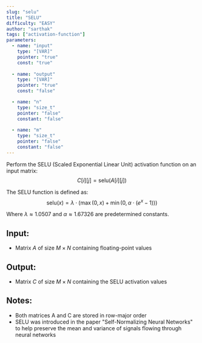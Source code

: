 ```yaml
---
slug: "selu"
title: "SELU"
difficulty: "EASY"
author: "sarthak"
tags: ["activation-function"]
parameters:
  - name: "input"
    type: "[VAR]"
    pointer: "true"
    const: "true"
  
  - name: "output"
    type: "[VAR]"
    pointer: "true"
    const: "false"

  - name: "n" 
    type: "size_t"
    pointer: "false"
    constant: "false"
    
  - name: "m"
    type: "size_t"
    pointer: "false"
    constant: "false"
---
```


Perform the SELU (Scaled Exponential Linear Unit) activation function on an input matrix:
$$
C[i][j] = \text{selu}(A[i][j])
$$

The SELU function is defined as:
$$
\text{selu}(x) = \lambda \cdot  (\max (0, x) + \min (0, \alpha \cdot (e^x - 1)))
$$

Where $\lambda \approx 1.0507$ and $\alpha \approx 1.67326$ are predetermined constants.

## Input:
- Matrix $A$ of size $M \times N$ containing floating-point values

## Output:
- Matrix $C$ of size $M \times N$ containing the SELU activation values

## Notes:
- Both matrices $\text{A}$ and $\text{C}$ are stored in row-major order
- SELU was introduced in the paper "Self-Normalizing Neural Networks" to help preserve the mean and variance of signals flowing through neural networks
